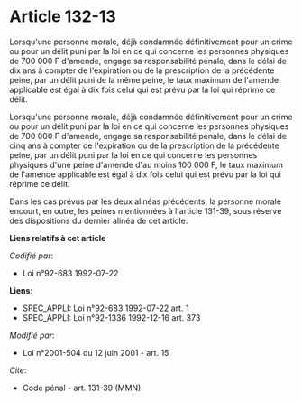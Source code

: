 # Article 132-13

Lorsqu'une personne morale, déjà condamnée définitivement pour un crime ou pour un délit puni par la loi en ce qui concerne
les personnes physiques de 700 000 F d'amende, engage sa responsabilité pénale, dans le délai de dix ans à compter de
l'expiration ou de la prescription de la précédente peine, par un délit puni de la même peine, le taux maximum de l'amende
applicable est égal à dix fois celui qui est prévu par la loi qui réprime ce délit.

Lorsqu'une personne morale, déjà condamnée définitivement pour un crime ou pour un délit puni par la loi en ce qui concerne
les personnes physiques de 700 000 F d'amende, engage sa responsabilité pénale, dans le délai de cinq ans à compter de
l'expiration ou de la prescription de la précédente peine, par un délit puni par la loi en ce qui concerne les personnes
physiques d'une peine d'amende d'au moins 100 000 F, le taux maximum de l'amende applicable est égal à dix fois celui qui est
prévu par la loi qui réprime ce délit.

Dans les cas prévus par les deux alinéas précédents, la personne morale encourt, en outre, les peines mentionnées à l'article
131-39, sous réserve des dispositions du dernier alinéa de cet article.

**Liens relatifs à cet article**

_Codifié par_:

  - Loi n°92-683 1992-07-22

**Liens**:

  - SPEC_APPLI: Loi n°92-683 1992-07-22 art. 1
  - SPEC_APPLI: Loi n°92-1336 1992-12-16 art. 373

_Modifié par_:

  - Loi n°2001-504 du 12 juin 2001 - art. 15

_Cite_:

  - Code pénal - art. 131-39 (MMN)
